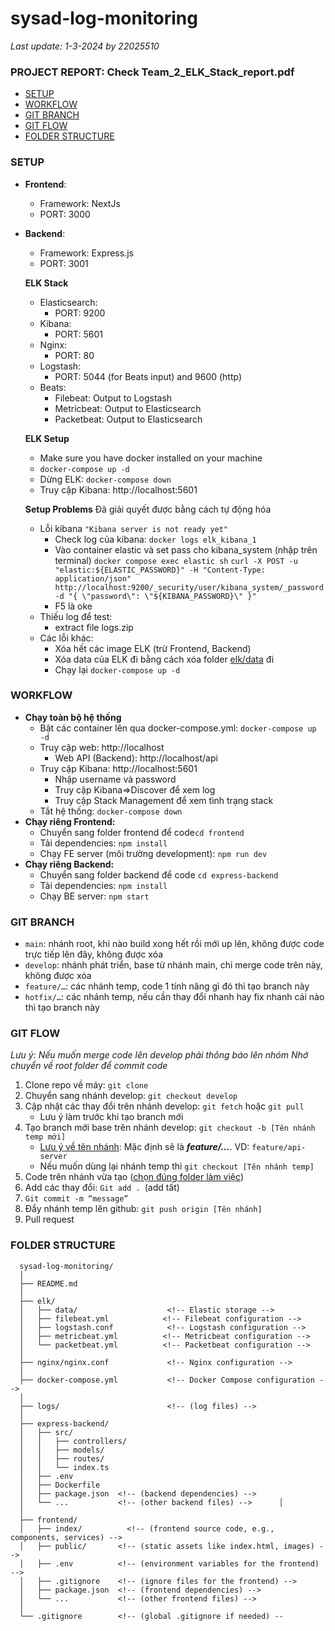 # sysad-log-monitoring
_Last update: 1-3-2024 by 22025510_
### PROJECT REPORT: Check Team_2_ELK_Stack_report.pdf

- [SETUP](#setup)
- [WORKFLOW](#workflow)
- [GIT BRANCH](#git-branch)
- [GIT FLOW](#git-flow)
- [FOLDER STRUCTURE](#folder-structure-)

### SETUP
- **Frontend**:
  - Framework: NextJs 
  - PORT: 3000
- **Backend**:
  - Framework: Express.js
  - PORT: 3001

  **ELK Stack**
  - Elasticsearch: 
    - PORT: 9200
  - Kibana: 
    - PORT: 5601
  - Nginx: 
    - PORT: 80
  - Logstash: 
    - PORT: 5044 (for Beats input) and 9600 (http)
  - Beats:
    - Filebeat: Output to Logstash
    - Metricbeat: Output to Elasticsearch
    - Packetbeat: Output to Elasticsearch

  **ELK Setup**
  - Make sure you have docker installed on your machine
  - `docker-compose up -d`
  - Dừng ELK: `docker-compose down`
  - Truy cập Kibana: http://localhost:5601
  
  **Setup Problems** Đã giải quyết được bằng cách tự động hóa
    - Lỗi kibana `"Kibana server is not ready yet"`
      - Check log của kibana: `docker logs elk_kibana_1`
      - Vào container elastic và set pass cho kibana_system (nhập trên terminal)
      `docker compose exec elastic sh`
      `curl -X POST -u "elastic:${ELASTIC_PASSWORD}" -H "Content-Type: application/json" http://localhost:9200/_security/user/kibana_system/_password -d "{ \"password\": \"${KIBANA_PASSWORD}\" }"`
      - F5 là oke
    - Thiếu log để test:
      - extract file logs.zip
    - Các lỗi khác:
      - Xóa hết các image ELK (trừ Frontend, Backend)
      - Xóa data của ELK đi bằng cách xóa folder [elk/data]([data](elk/data)) đi 
      - Chạy lại `docker-compose up -d`

### WORKFLOW
- **Chạy toàn bộ hệ thống**
  - Bật các container lên qua docker-compose.yml: `docker-compose up -d`
  - Truy cập web: http://localhost
    - Web API (Backend): http://localhost/api
  - Truy cập Kibana: http://localhost:5601
    - Nhập username và password
    - Truy cập Kibana=>Discover để xem log
    - Truy cập Stack Management để xem tình trạng stack
  - Tắt hệ thống: `docker-compose down`
- **Chạy riêng Frontend:**
  - Chuyển sang folder frontend để code`cd frontend`
  - Tải dependencies: `npm install`
  - Chạy FE server (môi trường development): `npm run dev`
- **Chạy riêng Backend:** 
  - Chuyển sang folder backend để code `cd express-backend`
  - Tải dependencies: `npm install`
  - Chạy BE server: `npm start`

### GIT BRANCH
- `main`: nhánh root, khi nào build xong hết rồi mới up lên, không được code trực tiếp lên đây, không được xóa
- `develop`: nhánh phát triển, base từ nhánh main, chỉ merge code trên này, không được xóa
- `feature/…`: các nhánh temp, code 1 tính năng gì đó thì tạo branch này
- `hotfix/…`: các nhánh temp, nếu cần thay đổi nhanh hay fix nhanh cái nào thì tạo branch này

### GIT FLOW
*Lưu ý: Nếu muốn merge code lên develop phải thông báo lên nhóm*
*Nhớ chuyển về root folder để commit code*
1. Clone repo về máy: `git clone`
2. Chuyển sang nhánh develop: `git checkout develop`
3. Cập nhật các thay đổi trên nhánh develop: `git fetch` hoặc `git pull`
   - Lưu ý làm trước khi tạo branch mới
4. Tạo branch mới base trên nhánh develop: `git checkout -b [Tên nhánh temp mới]`
   - [Lưu ý về tên nhánh](#git-branch): Mặc định sẽ là _**feature/…**_. VD: `feature/api-server`
   - Nếu muốn dùng lại nhánh temp thì `git checkout [Tên nhánh temp]`
5. Code trên nhánh vừa tạo ([chọn đúng folder làm việc](#do-not-code-in-the-root-folder-))
6. Add các thay đổi: `Git add . `(add tất)
7. `Git commit -m “message”`
8. Đẩy nhánh temp lên github: `git push origin [Tên nhánh]`
9. Pull request

### FOLDER STRUCTURE ###
      sysad-log-monitoring/
      │
      ├── README.md
      │
      ├── elk/
      │   ├── data/                    <!-- Elastic storage -->
      │   ├── filebeat.yml            <!-- Filebeat configuration -->
      │   ├── logstash.conf            <!-- Logstash configuration -->
      │   ├── metricbeat.yml          <!-- Metricbeat configuration -->
      │   └── packetbeat.yml          <!-- Packetbeat configuration -->
      │
      ├── nginx/nginx.conf             <!-- Nginx configuration -->
      │
      ├── docker-compose.yml           <!-- Docker Compose configuration --> 
      │
      ├── logs/                        <!-- (log files) --> 
      │
      ├── express-backend/
      │   ├── src/
      │   │   ├── controllers/      
      │   │   ├── models/
      │   │   ├── routes/
      │   │   └── index.ts
      │   ├── .env  
      │   ├── Dockerfile
      │   ├── package.json  <!-- (backend dependencies) -->
      │   └── ...           <!-- (other backend files) -->      │
      │
      ├── frontend/
      │   ├── index/          <!-- (frontend source code, e.g., components, services) -->
      │   ├── public/       <!-- (static assets like index.html, images) -->
      │   ├── .env          <!-- (environment variables for the frontend) -->
      │   ├── .gitignore    <!-- (ignore files for the frontend) -->
      │   ├── package.json  <!-- (frontend dependencies) -->
      │   └── ...           <!-- (other frontend files) -->
      │
      └── .gitignore        <!-- (global .gitignore if needed) --
